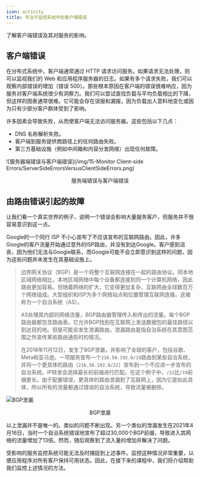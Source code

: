 ```yaml
---
icon: activity
title: 专注于监控系统中的客户端错误
---
```


了解客户端错误及其对服务的影响。

## 客户端错误

在分布式系统中，客户端通常通过 HTTP 请求访问服务。如果请求无法处理，则可以监视我们的 Web 和应用程序服务器的日志。如果有多个请求失败，我们可以观察内部错误的增加（错误 500）。那些根本原因在客户端的错误很难响应，因为服务对客户端系统很少有洞察力。我们可以尝试查找负载与平均负载相比的下降，但这样的图表通常很难。它可能会存在误报和漏报，因为负载出人意料地变化或因为只有少部分客户群体受到了影响。

许多因素会导致失败，从而使客户端无法访问服务器。这些包括以下几点：

- DNS 名称解析失败。
- 客户端到服务提供商路径上的任何路由失败。
- 第三方基础设施（例如中间箱和内容分发网络）出现任何故障。

![服务器端错误与客户端错误](/img/15-Monitor Client-side Errors/ServerSideErrorsVersusClientSideErrors.png)

<center>服务端错误与客户端错误</center>

## 由路由错误引起的故障

让我们看一个真实世界的例子，说明一个错误会影响大量服务客户，但服务并不很容易意识到这一点。

Google的一个同行 ISP 不小心宣布了不应该宣布的互联网路由。因此，许多Google的客户流量开始通过意外的ISP路由，并没有到达Google。客户感到沮丧，因为他们无法与Google联系，而Google可能不会立即意识到这样的问题，因为这些问题并未发生在其基础设施上。

> 边界网关协议（BGP）是一个将整个互联网连接在一起的路由协议。同本地区域网络相比，本地区域网络中每个设备都连接到同一个计算机网络，因此路由更加容易。但随着网络的扩大，它变得更加复杂，互联网由全球数百万个网络组成。大型组织和ISP为多个网络站点和位置管理互联网连接。这被称为一个自治系统（AS）。
>
> AS处理其内部的网络流量，BGP路由器管理传入和传出的流量。每个BGP路由器都包含路由表。它允许BGP找到在互联网上发送数据包的最佳路径以到达目的地。但是可能会发生泄漏路由。泄漏路由是指自治系统在其意图范围之外宣传某些路由通告时的情况。
>
> 在2018年11月12日，发生了BGP泄漏，并影响了全球的客户，包括谷歌、Meta和亚马逊。一项服务宣布一个`216.58.192.0/19`路由到某些自治系统，并将一个更具体的路由（`216.58.192.0/22`）宣布到一个不应进一步宣布的自治系统。IP转发会选择最长的前缀进行匹配。在这个例子中，`/22`比`/19`前缀更长。由于配置错误，更具体的路由泄漏到了互联网上，因为它是如此具体，所以所有的流量都通过错误的自治系统，导致流量被删除。
>

![BGP泄漏](/img/15-Monitor%20Client-side%20Errors/BGPLeak.png)

<center>BGP泄漏</center>

以上泄漏并不是唯一的。类似的问题不断出现。另一个类似的泄漏发生在2021年4月16日，当时一个自治系统错误地宣布了超过30,000个BGP前缀，导致进入其网络的流量增加了13倍。然而，随后观察到了流入量的增加并解决了问题。

受影响的服务监控系统可能无法及时捕捉到上述事件。监控这种情况非常重要，以便应用程序对所有客户保持可用状态。因此，在接下来的课程中，我们将介绍帮助我们监控上述情况的方法。